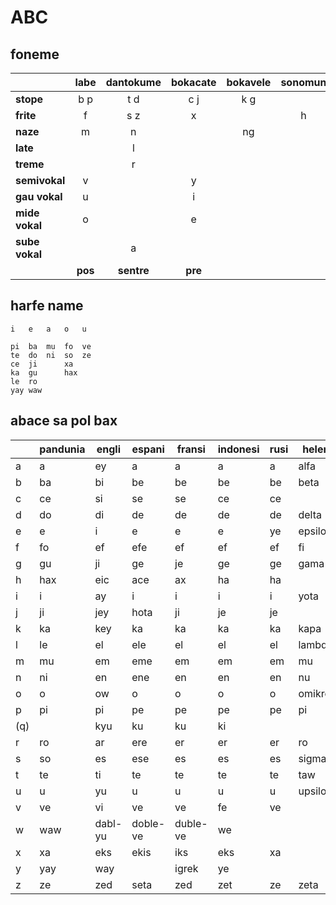 # ABC

## foneme

|                    | labe    |dantokume|bokacate |bokavele | sonomun |
|:-------------------|:-------:|:-------:|:-------:|:-------:|:-------:|
| **stope**          | b p     | t d     | c j     | k g     |         |
| **frite**          | f       | s z     | x       |         | h       |
| **naze**           | m       | n       |         | ng      |         |
| **late**           |         | l       |         |         |         |
| **treme**          |         | r       |         |         |         |
| **semivokal**      | v       |         | y       |         |         |
| **gau vokal**      | u       |         | i       |         |         |
| **mide vokal**     | o       |         | e       |         |         |
| **sube vokal**     |         | a       |         |         |         |
|                    | **pos** |**sentre**|**pre** |        |         |


## harfe name

    i   e   a   o   u
    
    pi  ba  mu  fo  ve
    te  do  ni  so  ze
    ce  ji      xa
    ka  gu      hax
    le  ro
    yay waw

## abace sa pol bax

|   | pandunia | engli | espani | fransi | indonesi | rusi | heleni | arabi |
|---|-----|-----|-----|-----|-----|-----|-----|-----|
| a | a   | ey  | a   | a   | a   | a   | alfa| alif|
| b | ba  | bi  | be  | be  | be  | be  | beta| ba  |
| c | ce  | si  | se  | se  | ce  | ce  |     |
| d | do  | di  | de  | de  | de  | de  |delta| dal |
| e | e   | i   | e   | e   | e   | ye  |epsilon|   |
| f | fo  | ef  | efe | ef  | ef  | ef  | fi  | fa  |
| g | gu  | ji  | ge  | je  | ge  | ge  | gama|     |
| h | hax | eic | ace | ax  | ha  | ha  |     | ha  |
| i | i   | ay  | i   | i   | i   | i   | yota|     |
| j | ji  | jey | hota| ji  | je  | je  |     | jim |
| k | ka  | key | ka  | ka  | ka  | ka  | kapa| kaf |
| l | le  | el  | ele | el  | el  | el  |lambda|lam |
| m | mu  | em  | eme | em  | em  | em  | mu  | mim |
| n | ni  | en  | ene | en  | en  | en  | nu  | nun |
| o | o   | ow  | o   | o   | o   | o   |omikron|   |
| p | pi  | pi  | pe  | pe  | pe  | pe  | pi  |     |
|(q)|     | kyu | ku  | ku  | ki  |     |     | qaf |
| r | ro  | ar  | ere | er  | er  | er  | ro  | ra  |
| s | so  | es  | ese | es  | es  | es  |sigma| sin |
| t | te  | ti  | te  | te  | te  | te  | taw | ta  |
| u | u   | yu  | u   | u   | u   | u   |upsilon|   |
| v | ve  | vi  | ve  | ve  | fe  | ve  |     |     |
| w | waw |dabl-yu|doble-ve| duble-ve | we | | | waw |
| x | xa  | eks | ekis| iks | eks | xa  |     | xin |
| y | yay | way |     |igrek| ye  |     |     | da  |
| z | ze  | zed | seta| zed | zet | ze  | zeta| zayn|

